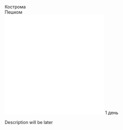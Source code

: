 
<link rel="stylesheet" href="../assets-custom/css/style-markdown.css">
<div class="cover-container" style="background-image: url('kostroma.jpg'); background-position-y: 30%;">
	<div class="cover-text">
		<div class="cover-title">
            Кострома
        </div>
		<div class="cover-description">
			<div>
				Пешком
			</div>
			<div>
				<img class="cover-icon" loading="lazy" src="../assets-custom/icon_time.png" alt=""  />
				<span>1 день</span>
			</div>
		</div>
	</div>
</div>

Description will be later